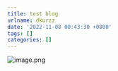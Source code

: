 ```yaml
---
title: test blog
urlname: dkurzz
date: '2022-11-08 00:43:30 +0800'
tags: []
categories: []
---
```


![image.png](https://cdn.nlark.com/yuque/0/2022/png/545431/1667840257001-3229199f-4f6a-4ae5-9208-6148421ada7f.png#averageHue=%23fafafa&clientId=u6cd62893-b331-4&crop=0&crop=0&crop=1&crop=1&from=paste&height=114&id=u35342abe&margin=%5Bobject%20Object%5D&name=image.png&originHeight=228&originWidth=592&originalType=binary∶=1&rotation=0&showTitle=false&size=22856&status=done&style=none&taskId=ubf02a705-660f-4937-9346-2dae34db498&title=&width=296)

